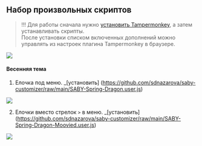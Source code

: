 ## Набор произвольных скриптов

> !!! Для работы сначала нужно [установить Tampermonkey](https://www.tampermonkey.net/), а затем устанавливать скрипты.<br>
> После установки списком включенных дополнений можно управлять из настроек плагина Tampermonkey в браузере.

![](src-img/tampermonkey.png)

#### Весенняя тема

1.  Елочка под меню. _[установить] (https://github.com/sdnazarova/saby-customizer/raw/main/SABY-Spring-Dragon.user.js)

![](src-img/christmas-tree-big.png)

2.  Елочки вместо стрелок `>` в меню. _[установить] (https://github.com/sdnazarova/saby-customizer/raw/main/SABY-Spring-Dragon-Moovied.user.js)

![](src-img/tree-16.png)
